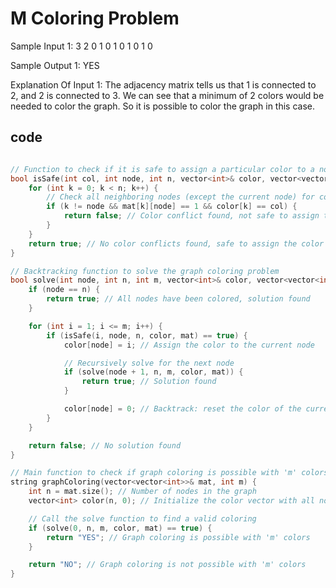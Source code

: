 # M Coloring Problem


Sample Input 1:
3 2
0 1 0
1 0 1
0 1 0


Sample Output 1:
YES


Explanation Of Input 1:
The adjacency matrix tells us that 1 is connected to 2, and 2 is connected to 3. We can see that a minimum of 2 colors would be needed to color the graph. So it is possible to color the graph in this case.

## code
```cpp

// Function to check if it is safe to assign a particular color to a node
bool isSafe(int col, int node, int n, vector<int>& color, vector<vector<int>>& mat) {
    for (int k = 0; k < n; k++) {
        // Check all neighboring nodes (except the current node) for color conflicts
        if (k != node && mat[k][node] == 1 && color[k] == col) {
            return false; // Color conflict found, not safe to assign the color
        }
    }
    return true; // No color conflicts found, safe to assign the color
}

// Backtracking function to solve the graph coloring problem
bool solve(int node, int n, int m, vector<int>& color, vector<vector<int>>& mat) {
    if (node == n) {
        return true; // All nodes have been colored, solution found
    }

    for (int i = 1; i <= m; i++) {
        if (isSafe(i, node, n, color, mat) == true) {
            color[node] = i; // Assign the color to the current node

            // Recursively solve for the next node
            if (solve(node + 1, n, m, color, mat)) {
                return true; // Solution found
            }

            color[node] = 0; // Backtrack: reset the color of the current node
        }
    }

    return false; // No solution found
}

// Main function to check if graph coloring is possible with 'm' colors
string graphColoring(vector<vector<int>>& mat, int m) {
    int n = mat.size(); // Number of nodes in the graph
    vector<int> color(n, 0); // Initialize the color vector with all nodes uncolored

    // Call the solve function to find a valid coloring
    if (solve(0, n, m, color, mat) == true) {
        return "YES"; // Graph coloring is possible with 'm' colors
    }

    return "NO"; // Graph coloring is not possible with 'm' colors
}


```